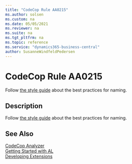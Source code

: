 ```yaml
---
title: "CodeCop Rule AA0215"
ms.author: solsen
ms.custom: na
ms.date: 05/05/2021
ms.reviewer: na
ms.suite: na
ms.tgt_pltfrm: na
ms.topic: reference
ms.service: "dynamics365-business-central"
author: SusanneWindfeldPedersen
---
```

[//]: # (START>DO_NOT_EDIT)
[//]: # (IMPORTANT:Do not edit any of the content between here and the END>DO_NOT_EDIT.)
[//]: # (Any modifications should be made in the .xml files in the ModernDev repo.)
# CodeCop Rule AA0215
Follow [the style guide](https://docs.microsoft.com/dynamics365/business-central/dev-itpro/compliance/apptest-bestpracticesforalcode#file-naming) about the best practices for naming.

## Description
Follow [the style guide](https://docs.microsoft.com/dynamics365/business-central/dev-itpro/compliance/apptest-bestpracticesforalcode#file-naming) about the best practices for naming.

[//]: # (IMPORTANT: END>DO_NOT_EDIT)
## See Also  
[CodeCop Analyzer](codecop.md)  
[Getting Started with AL](../devenv-get-started.md)  
[Developing Extensions](../devenv-dev-overview.md)